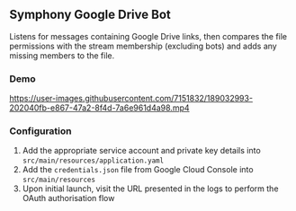 ## Symphony Google Drive Bot
Listens for messages containing Google Drive links, then compares the file permissions with the stream membership (excluding bots) and adds any missing members to the file.

### Demo
https://user-images.githubusercontent.com/7151832/189032993-202040fb-e867-47a2-8f4d-7a6e961d4a98.mp4

### Configuration
1. Add the appropriate service account and private key details into `src/main/resources/application.yaml` 
2. Add the `credentials.json` file from Google Cloud Console into `src/main/resources`
3. Upon initial launch, visit the URL presented in the logs to perform the OAuth authorisation flow
